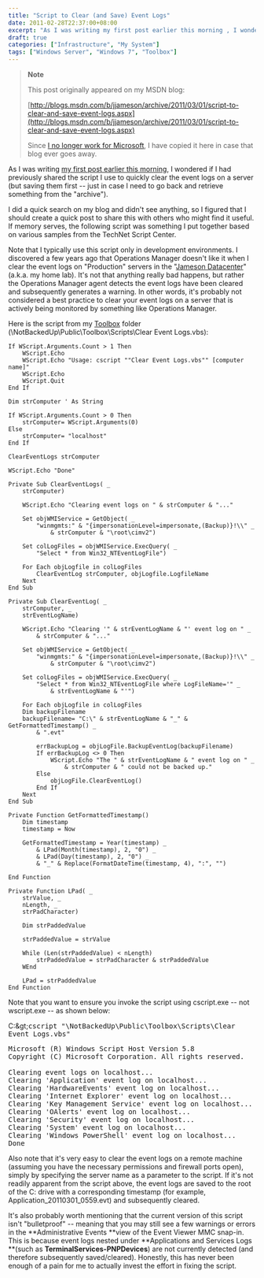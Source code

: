 ```yaml
---
title: "Script to Clear (and Save) Event Logs"
date: 2011-02-28T22:37:00+08:00
excerpt: "As I was writing my first post earlier this morning , I wondered if I had previously shared the script I use to quickly clear the event logs on a server (but saving them first -- just in case I need to go back and retrieve something from the \"archive..."
draft: true
categories: ["Infrastructure", "My System"]
tags: ["Windows Server", "Windows 7", "Toolbox"]
---
```


> **Note**
> 
> 
> 	This post originally appeared on my MSDN blog:
> 
> 
> 
> [http://blogs.msdn.com/b/jjameson/archive/2011/03/01/script-to-clear-and-save-event-logs.aspx](http://blogs.msdn.com/b/jjameson/archive/2011/03/01/script-to-clear-and-save-event-logs.aspx)
> 
> 
> Since
> 	[I no longer work for Microsoft](/blog/jjameson/2011/09/02/last-day-with-microsoft), I have copied it here in case that blog 
> 	ever goes away.


As I was writing [my first post earlier this morning](/blog/jjameson/2011/03/01/script-to-restart-sharepoint-2010-services), I wondered if I had previously shared the  script I use to quickly clear the event logs on a server (but saving them first  -- just in case I need to go back and retrieve something from the "archive").

I did a quick search on my blog and didn't see anything, so I figured that I  should create a quick post to share this with others who might find it useful. If  memory serves, the following script was something I put together based on various  samples from the TechNet Script Center.

Note that I typically use this script only in development environments. I discovered  a few years ago that Operations Manager doesn't like it when I clear the event logs  on "Production" servers in the "[Jameson 
Datacenter](/blog/jjameson/2009/09/14/the-jameson-datacenter)" (a.k.a. my home lab). It's not that anything really bad happens,  but rather the Operations Manager agent detects the event logs have been cleared  and subsequently generates a warning. In other words, it's probably not considered  a best practice to clear your event logs on a server that is actively being monitored  by something like Operations Manager.

Here is the script from my [Toolbox](/blog/jjameson/2007/03/22/backedup-and-notbackedup)  folder (\NotBackedUp\Public\Toolbox\Scripts\Clear Event Logs.vbs):



```
If WScript.Arguments.Count > 1 Then
    WScript.Echo
    WScript.Echo "Usage: cscript ""Clear Event Logs.vbs"" [computer name]"
    WScript.Echo
    WScript.Quit
End If

Dim strComputer ' As String

If WScript.Arguments.Count > 0 Then
    strComputer= WScript.Arguments(0)
Else
    strComputer= "localhost"
End If

ClearEventLogs strComputer

WScript.Echo "Done"

Private Sub ClearEventLogs( _
    strComputer)

    WScript.Echo "Clearing event logs on " & strComputer & "..."

    Set objWMIService = GetObject( _
        "winmgmts:" & "{impersonationLevel=impersonate,(Backup)}!\\" _
            & strComputer & "\root\cimv2")

    Set colLogFiles = objWMIService.ExecQuery( _
        "Select * from Win32_NTEventLogFile")

    For Each objLogfile in colLogFiles
        ClearEventLog strComputer, objLogfile.LogfileName
    Next
End Sub

Private Sub ClearEventLog( _
    strComputer, _
    strEventLogName)

    WScript.Echo "Clearing '" & strEventLogName & "' event log on " _
        & strComputer & "..."

    Set objWMIService = GetObject( _
        "winmgmts:" & "{impersonationLevel=impersonate,(Backup)}!\\" _
            & strComputer & "\root\cimv2")

    Set colLogFiles = objWMIService.ExecQuery( _
        "Select * from Win32_NTEventLogFile where LogFileName='" _
            & strEventLogName & "'")

    For Each objLogfile in colLogFiles
    Dim backupFilename
    backupFilename= "C:\" & strEventLogName & "_" & GetFormattedTimestamp() _
        & ".evt"

        errBackupLog = objLogFile.BackupEventLog(backupFilename)
        If errBackupLog <> 0 Then        
            WScript.Echo "The " & strEventLogName & " event log on " _
                & strComputer & " could not be backed up."
        Else
            objLogFile.ClearEventLog()
        End If
    Next
End Sub

Private Function GetFormattedTimestamp()
    Dim timestamp
    timestamp = Now

    GetFormattedTimestamp = Year(timestamp) _
        & LPad(Month(timestamp), 2, "0") _
        & LPad(Day(timestamp), 2, "0") _
        & "_" & Replace(FormatDateTime(timestamp, 4), ":", "")

End Function

Private Function LPad( _
    strValue, _
    nLength, _
    strPadCharacter)

    Dim strPaddedValue

    strPaddedValue = strValue

    While (Len(strPaddedValue) < nLength)
        strPaddedValue = strPadCharacter & strPaddedValue
    WEnd

    LPad = strPaddedValue
End Function
```



Note that you want to ensure you invoke the script using cscript.exe -- not wscript.exe  -- as shown below:


C:\&gt;<kbd>cscript "\NotBackedUp\Public\Toolbox\Scripts\Clear Event Logs.vbs"</kbd>

<samp>Microsoft (R) Windows Script Host Version 5.8<br>Copyright (C) Microsoft Corporation. All rights reserved.<br><br>Clearing event logs on localhost...<br>Clearing 'Application' event log on localhost...<br>Clearing 'HardwareEvents' event log on localhost...<br>Clearing 'Internet Explorer' event log on localhost...<br>Clearing 'Key Management Service' event log on localhost...<br>Clearing 'OAlerts' event log on localhost...<br>Clearing 'Security' event log on localhost...<br>Clearing 'System' event log on localhost...<br>Clearing 'Windows PowerShell' event log on localhost...<br>Done</samp>


Also note that it's very easy to clear the event logs on a remote machine (assuming  you have the necessary permissions and firewall ports open), simply by specifying  the server name as a parameter to the script. If it's not readily apparent from  the script above, the event logs are saved to the root of the C: drive with a corresponding  timestamp (for example, Application\_20110301\_0559.evt) and subsequently cleared.

It's also probably worth mentioning that the current version of this script isn't  "bulletproof" -- meaning that you may still see a few warnings or errors in the **Administrative Events **view of the Event Viewer MMC snap-in. This  is because event logs nested under **Applications and Services Logs**(such as **TerminalServices-PNPDevices**) are not currently  detected (and therefore subsequently saved/cleared). Honestly, this has never been  enough of a pain for me to actually invest the effort in fixing the script.


